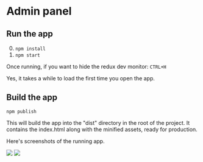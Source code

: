 # Admin panel

## Run the app

0. ```npm install```
0. ```npm start```

Once running, if you want to hide the redux dev monitor: ```CTRL+H```

Yes, it takes a while to load the first time you open the app.

## Build the app
```npm publish```

This will build the app into the "dist" directory in the root of the project. It contains the index.html along with the minified assets, ready for production.

Here's screenshots of the running app.

![](http://i.imgur.com/1Qm07sQ.png)
![](http://i.imgur.com/NycOxbn.png)